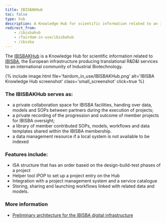 ```yaml
---
title: IBISBAKHub
toc: false
type: hub
description: A Knowledge Hub for scientific information related to an international community of Industrial Biotechnology.
redirect_from:
    - /ibisbahub
    - /fairdom-in-use/ibisbahub
    - /ibisba
---
```



The [IBISBAKHub](https://hub.ibisba.eu) is a Knowledge Hub for scientific information related to [IBISBA](https://www.ibisba.eu), the European infrastructure producing translational R&D&I services to an international community of Industrial Biotechnology.

{% include image.html file='fairdom_in_use/IBISBAKHub.png' alt='IBISBA Knowledge Hub screenshot' class='small_screenshot' click=true %}

### The IBISBAKHub serves as:

* a private collaboration space for IBISBA facilities, handing over data, models and SOPs between partners during the execution of projects;
* a private recording of the progression and outcome of member projects for IBISBA oversight;
* a library of member  contributed SOPs, models, workflows and data templates shared within the IBISBA membership. 
* a data management resource if a local system is not available to be indexed

### Features include:

 * ISA structure that has an order based on the design-build-test phases of a project
 * Helper tool iPOP to set up a project entry on the Hub 
 * Integration with a project management system and a service catalogue
 * Storing, sharing and launching workflows linked with related data and models.


### More information

   * [Preliminary architecture for the IBISBA digital infrastructure](https://doi.org/10.34701/ibisba.1.document.39.1)





